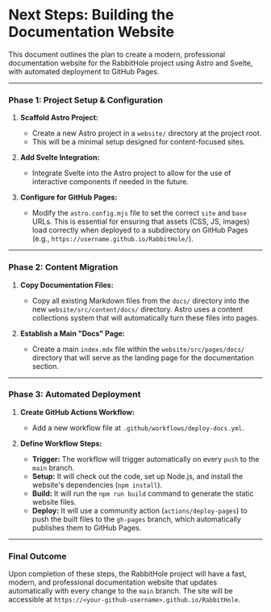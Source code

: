 # Next Steps: Building the Documentation Website

This document outlines the plan to create a modern, professional documentation website for the RabbitHole project using Astro and Svelte, with automated deployment to GitHub Pages.

---

### **Phase 1: Project Setup & Configuration**

1.  **Scaffold Astro Project:**
    -   Create a new Astro project in a `website/` directory at the project root.
    -   This will be a minimal setup designed for content-focused sites.

2.  **Add Svelte Integration:**
    -   Integrate Svelte into the Astro project to allow for the use of interactive components if needed in the future.

3.  **Configure for GitHub Pages:**
    -   Modify the `astro.config.mjs` file to set the correct `site` and `base` URLs. This is essential for ensuring that assets (CSS, JS, images) load correctly when deployed to a subdirectory on GitHub Pages (e.g., `https://username.github.io/RabbitHole/`).

---

### **Phase 2: Content Migration**

1.  **Copy Documentation Files:**
    -   Copy all existing Markdown files from the `docs/` directory into the new `website/src/content/docs/` directory. Astro uses a content collections system that will automatically turn these files into pages.

2.  **Establish a Main "Docs" Page:**
    -   Create a main `index.mdx` file within the `website/src/pages/docs/` directory that will serve as the landing page for the documentation section.

---

### **Phase 3: Automated Deployment**

1.  **Create GitHub Actions Workflow:**
    -   Add a new workflow file at `.github/workflows/deploy-docs.yml`.

2.  **Define Workflow Steps:**
    -   **Trigger:** The workflow will trigger automatically on every `push` to the `main` branch.
    -   **Setup:** It will check out the code, set up Node.js, and install the website's dependencies (`npm install`).
    -   **Build:** It will run the `npm run build` command to generate the static website files.
    -   **Deploy:** It will use a community action (`actions/deploy-pages`) to push the built files to the `gh-pages` branch, which automatically publishes them to GitHub Pages.

---

### **Final Outcome**

Upon completion of these steps, the RabbitHole project will have a fast, modern, and professional documentation website that updates automatically with every change to the `main` branch. The site will be accessible at `https://<your-github-username>.github.io/RabbitHole`. 